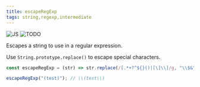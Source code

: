 ```yaml
---
title: escapeRegExp
tags: string,regexp,intermediate
---
```


![JS](https://img.shields.io/badge/supports-javascript-yellow.svg?style=flat-square)
![TODO](https://img.shields.io/badge///TODO-blue.svg?style=flat-square)

Escapes a string to use in a regular expression.

Use `String.prototype.replace()` to escape special characters.

```js
const escapeRegExp = (str) => str.replace(/[.*+?^${}()|[\]\\]/g, "\\$&");
```

```js
escapeRegExp("(test)"); // \\(test\\)
```
